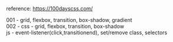 reference: https://100dayscss.com/






001 - grid, flexbox, transition, box-shadow, gradient <br>
002 - css - grid, flexbox, transition, box-shadow<br>
      js  - event-listener(click,transitionend), set/remove class, selectors

